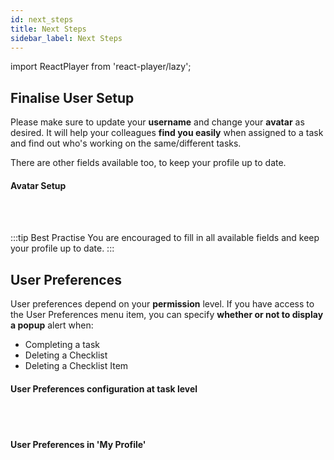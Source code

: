 ```yaml
---
id: next_steps
title: Next Steps
sidebar_label: Next Steps
---
```


import ReactPlayer from 'react-player/lazy';

## Finalise User Setup

Please make sure to update your **username** and change your **avatar** as desired. It will help your colleagues **find you easily** when assigned to a task and find out who's working on the same/different tasks.

There are other fields available too, to keep your profile up to date.

#### Avatar Setup
  <ReactPlayer 
  url='https://vimeo.com/473438000/c31dc5a39e'
  width="100%"
  controls="true"/>    

<br/>
<br/>

:::tip Best Practise
You are encouraged to fill in all available fields and keep your profile up to date.
:::

## User Preferences


User preferences depend on your **permission** level. If you have access to the User Preferences menu item, you can specify **whether or not to display a popup** alert when:

- Completing a task
- Deleting a Checklist
- Deleting a Checklist Item

#### User Preferences configuration at task level
  <ReactPlayer 
  url='https://vimeo.com/511620204/e16bc1adf2'
  width="100%"
  controls="true"/>    

<br/>
<br/>

#### User Preferences in 'My Profile'
  <ReactPlayer 
  url='https://vimeo.com/511611787/150611cd1f'
  width="100%"
  controls="true"/>    

<br/>
<br/>